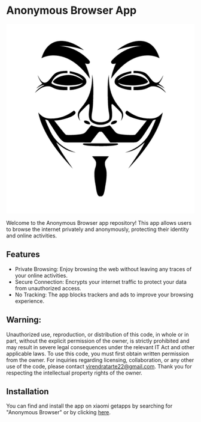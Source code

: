 # Anonymous Browser App

![App Icon](app/src/main/res/drawable-v24/anonymous_browser_image.png)

Welcome to the Anonymous Browser app repository! This app allows users to browse the internet privately and anonymously, protecting their identity and online activities.

## Features

- Private Browsing: Enjoy browsing the web without leaving any traces of your online activities.
- Secure Connection: Encrypts your internet traffic to protect your data from unauthorized access.
- No Tracking: The app blocks trackers and ads to improve your browsing experience.

## Warning: 
Unauthorized use, reproduction, or distribution of this code, in whole or in part, without the explicit permission of the owner, is strictly prohibited and may result in severe legal consequences under the relevant IT Act and other applicable laws.
To use this code, you must first obtain written permission from the owner. For inquiries regarding licensing, collaboration, or any other use of the code, please contact virendratarte22@gmail.com.
Thank you for respecting the intellectual property rights of the owner.


## Installation

You can find and install the app on xiaomi getapps by searching for "Anonymous Browser" or by clicking [here](https://global.app.mi.com/details?lo=IN&la=en&id=com.anonymous.v.anonymousbrowser).
